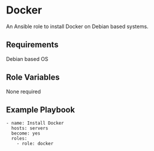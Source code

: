 # Docker

An Ansible role to install Docker on Debian based systems.

## Requirements

Debian based OS

## Role Variables

None required

## Example Playbook

```
- name: Install Docker
  hosts: servers
  become: yes
  roles:
    - role: docker
```
